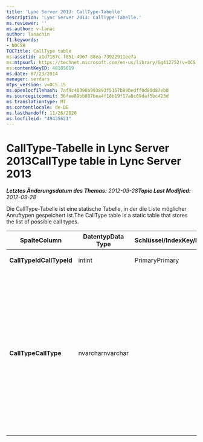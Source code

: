 ```yaml
---
title: 'Lync Server 2013: CallType-Tabelle'
description: 'Lync Server 2013: CallType-Tabelle.'
ms.reviewer: ''
ms.author: v-lanac
author: lanachin
f1.keywords:
- NOCSH
TOCTitle: CallType table
ms:assetid: a1d7187c-f851-4967-88ea-73922911ee7a
ms:mtpsurl: https://technet.microsoft.com/en-us/library/Gg412752(v=OCS.15)
ms:contentKeyID: 48185019
ms.date: 07/23/2014
manager: serdars
mtps_version: v=OCS.15
ms.openlocfilehash: 7af9c40396b993893f5157b89bedff0d80d87eb0
ms.sourcegitcommit: 36fee89bb887bea4f18b19f17a8c69daf5bc423d
ms.translationtype: MT
ms.contentlocale: de-DE
ms.lasthandoff: 11/26/2020
ms.locfileid: "49435621"
---
```

# <a name="calltype-table-in-lync-server-2013"></a><span data-ttu-id="a17f6-103">CallType-Tabelle in Lync Server 2013</span><span class="sxs-lookup"><span data-stu-id="a17f6-103">CallType table in Lync Server 2013</span></span>

<div data-xmlns="http://www.w3.org/1999/xhtml">

<div class="topic" data-xmlns="http://www.w3.org/1999/xhtml" data-msxsl="urn:schemas-microsoft-com:xslt" data-cs="https://msdn.microsoft.com/">

<div data-asp="https://msdn2.microsoft.com/asp">



</div>

<div id="mainSection">

<div id="mainBody"><span data-ttu-id="a17f6-104">

<span> </span></span><span class="sxs-lookup"><span data-stu-id="a17f6-104">

<span> </span></span></span>

<span data-ttu-id="a17f6-105">_**Letztes Änderungsdatum des Themas:** 2012-09-28_</span><span class="sxs-lookup"><span data-stu-id="a17f6-105">_**Topic Last Modified:** 2012-09-28_</span></span>

<span data-ttu-id="a17f6-106">Die CallType-Tabelle ist eine statische Tabelle, in der die Liste möglicher Anruftypen gespeichert ist.</span><span class="sxs-lookup"><span data-stu-id="a17f6-106">The CallType table is a static table that stores the list of possible call types.</span></span>


<table>
<colgroup>
<col style="width: 25%" />
<col style="width: 25%" />
<col style="width: 25%" />
<col style="width: 25%" />
</colgroup>
<thead>
<tr class="header">
<th><span data-ttu-id="a17f6-107">Spalte</span><span class="sxs-lookup"><span data-stu-id="a17f6-107">Column</span></span></th>
<th><span data-ttu-id="a17f6-108">Datentyp</span><span class="sxs-lookup"><span data-stu-id="a17f6-108">Data Type</span></span></th>
<th><span data-ttu-id="a17f6-109">Schlüssel/Index</span><span class="sxs-lookup"><span data-stu-id="a17f6-109">Key/Index</span></span></th>
<th><span data-ttu-id="a17f6-110">Details</span><span class="sxs-lookup"><span data-stu-id="a17f6-110">Details</span></span></th>
</tr>
</thead>
<tbody>
<tr class="odd">
<td><p><span data-ttu-id="a17f6-111"><strong>CallTypeId</strong></span><span class="sxs-lookup"><span data-stu-id="a17f6-111"><strong>CallTypeId</strong></span></span></p></td>
<td><p><span data-ttu-id="a17f6-112">int</span><span class="sxs-lookup"><span data-stu-id="a17f6-112">int</span></span></p></td>
<td><p><span data-ttu-id="a17f6-113">Primary</span><span class="sxs-lookup"><span data-stu-id="a17f6-113">Primary</span></span></p></td>
<td></td>
</tr>
<tr class="even">
<td><p><span data-ttu-id="a17f6-114"><strong>CallType</strong></span><span class="sxs-lookup"><span data-stu-id="a17f6-114"><strong>CallType</strong></span></span></p></td>
<td><p><span data-ttu-id="a17f6-115">nvarchar</span><span class="sxs-lookup"><span data-stu-id="a17f6-115">nvarchar</span></span></p></td>
<td></td>
<td><p><span data-ttu-id="a17f6-116">Zulässige Werte:</span><span class="sxs-lookup"><span data-stu-id="a17f6-116">Allowed values:</span></span></p>
<ul>
<li><p><span data-ttu-id="a17f6-117">0-unbekannt</span><span class="sxs-lookup"><span data-stu-id="a17f6-117">0 -- Unknown</span></span></p></li>
<li><p><span data-ttu-id="a17f6-118">1 – Sofortnachrichten</span><span class="sxs-lookup"><span data-stu-id="a17f6-118">1 – Instant Messaging</span></span></p></li>
<li><p><span data-ttu-id="a17f6-119">2 – Anwendungsfreigabe</span><span class="sxs-lookup"><span data-stu-id="a17f6-119">2 -- Application Sharing</span></span></p></li>
<li><p><span data-ttu-id="a17f6-120">3-Audio</span><span class="sxs-lookup"><span data-stu-id="a17f6-120">3 -- Audio</span></span></p></li>
<li><p><span data-ttu-id="a17f6-121">4 – Audio und Video</span><span class="sxs-lookup"><span data-stu-id="a17f6-121">4 – Audio and Video</span></span></p></li>
<li><p><span data-ttu-id="a17f6-122">5 – Dateiübertragung</span><span class="sxs-lookup"><span data-stu-id="a17f6-122">5 – File Transfer</span></span></p></li>
</ul></td>
</tr>
</tbody>
</table><span data-ttu-id="a17f6-123">


</div>

<span> </span>

</div>

</div>

</span><span class="sxs-lookup"><span data-stu-id="a17f6-123">


</div>

<span> </span>

</div>

</div>

</span></span></div>

